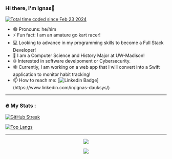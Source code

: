 ### Hi there, I'm Ignas👋
<!-- Generated by the Philosophical Quotes API https://github.com/markstanl/Philosophical-Quotes-API/blob/main/README.md -->
<a href="https://wakatime.com/@018dd941-4f9f-4c0f-a1f6-141dbff5018c"><img src="https://wakatime.com/badge/user/018dd941-4f9f-4c0f-a1f6-141dbff5018c.svg" alt="Total time coded since Feb 23 2024" /></a>
- 😄 Pronouns: he/him
- ⚡ Fun fact: I am an amature go kart racer!
- :computer: Looking to advance in my programming skills to become a Full Stack Developer!
- 🦡 I am a Computer Science and History Major at UW-Madison!
- 🌐 Interested in software develpoment or Cybersecurity.
- 🕸️ Currently, I am working on a web app that I will convert into a Swift application to monitor habit tracking!
- :mailbox: How to reach me: [![Linkedin Badge](https://img.shields.io/badge/LinkedIn-blue?style=for-the-badge&logo=linkedin&logoColor=white")](https://www.linkedin.com/in/ignas-dauksys/)

___ 

### :fire: My Stats :

[![GitHub Streak](http://github-readme-streak-stats.herokuapp.com?user=Ignas-D&theme=dark&background=000000)](https://git.io/streak-stats)

[![Top Langs](https://github-readme-stats.vercel.app/api/top-langs/?username=Ignas-D&layout=compact&theme=vision-friendly-dark)](https://github.com/Ignas-D/github-readme-stats)

---

<p align="center">
  <a href="https://skillicons.dev">
    <img src="https://skillicons.dev/icons?i=github,js,java,c,css,discord,html,react" />
  </a>
</p>
<p align="center">
  <img src="https://github-readme-philosophical-quotes.vercel.app/api/generate-image?theme=dark">
</p>

